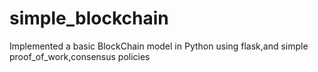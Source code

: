 # simple_blockchain
Implemented a basic BlockChain model in Python using flask,and simple proof_of_work,consensus policies
